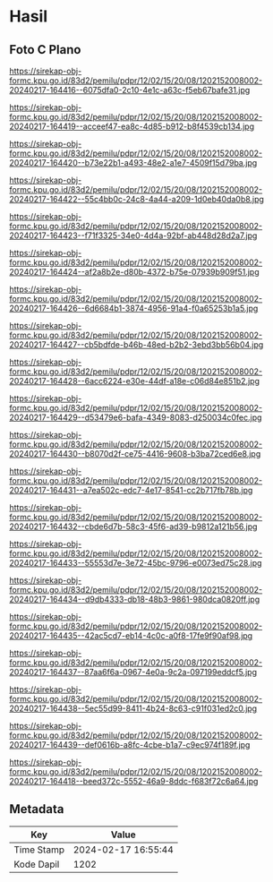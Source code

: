 # Hasil

## Foto C Plano

https://sirekap-obj-formc.kpu.go.id/83d2/pemilu/pdpr/12/02/15/20/08/1202152008002-20240217-164416--6075dfa0-2c10-4e1c-a63c-f5eb67bafe31.jpg

https://sirekap-obj-formc.kpu.go.id/83d2/pemilu/pdpr/12/02/15/20/08/1202152008002-20240217-164419--acceef47-ea8c-4d85-b912-b8f4539cb134.jpg

https://sirekap-obj-formc.kpu.go.id/83d2/pemilu/pdpr/12/02/15/20/08/1202152008002-20240217-164420--b73e22b1-a493-48e2-a1e7-4509f15d79ba.jpg

https://sirekap-obj-formc.kpu.go.id/83d2/pemilu/pdpr/12/02/15/20/08/1202152008002-20240217-164422--55c4bb0c-24c8-4a44-a209-1d0eb40da0b8.jpg

https://sirekap-obj-formc.kpu.go.id/83d2/pemilu/pdpr/12/02/15/20/08/1202152008002-20240217-164423--f71f3325-34e0-4d4a-92bf-ab448d28d2a7.jpg

https://sirekap-obj-formc.kpu.go.id/83d2/pemilu/pdpr/12/02/15/20/08/1202152008002-20240217-164424--af2a8b2e-d80b-4372-b75e-07939b909f51.jpg

https://sirekap-obj-formc.kpu.go.id/83d2/pemilu/pdpr/12/02/15/20/08/1202152008002-20240217-164426--6d6684b1-3874-4956-91a4-f0a65253b1a5.jpg

https://sirekap-obj-formc.kpu.go.id/83d2/pemilu/pdpr/12/02/15/20/08/1202152008002-20240217-164427--cb5bdfde-b46b-48ed-b2b2-3ebd3bb56b04.jpg

https://sirekap-obj-formc.kpu.go.id/83d2/pemilu/pdpr/12/02/15/20/08/1202152008002-20240217-164428--6acc6224-e30e-44df-a18e-c06d84e851b2.jpg

https://sirekap-obj-formc.kpu.go.id/83d2/pemilu/pdpr/12/02/15/20/08/1202152008002-20240217-164429--d53479e6-bafa-4349-8083-d250034c0fec.jpg

https://sirekap-obj-formc.kpu.go.id/83d2/pemilu/pdpr/12/02/15/20/08/1202152008002-20240217-164430--b8070d2f-ce75-4416-9608-b3ba72ced6e8.jpg

https://sirekap-obj-formc.kpu.go.id/83d2/pemilu/pdpr/12/02/15/20/08/1202152008002-20240217-164431--a7ea502c-edc7-4e17-8541-cc2b717fb78b.jpg

https://sirekap-obj-formc.kpu.go.id/83d2/pemilu/pdpr/12/02/15/20/08/1202152008002-20240217-164432--cbde6d7b-58c3-45f6-ad39-b9812a121b56.jpg

https://sirekap-obj-formc.kpu.go.id/83d2/pemilu/pdpr/12/02/15/20/08/1202152008002-20240217-164433--55553d7e-3e72-45bc-9796-e0073ed75c28.jpg

https://sirekap-obj-formc.kpu.go.id/83d2/pemilu/pdpr/12/02/15/20/08/1202152008002-20240217-164434--d9db4333-db18-48b3-9861-980dca0820ff.jpg

https://sirekap-obj-formc.kpu.go.id/83d2/pemilu/pdpr/12/02/15/20/08/1202152008002-20240217-164435--42ac5cd7-eb14-4c0c-a0f8-17fe9f90af98.jpg

https://sirekap-obj-formc.kpu.go.id/83d2/pemilu/pdpr/12/02/15/20/08/1202152008002-20240217-164437--87aa6f6a-0967-4e0a-9c2a-097199eddcf5.jpg

https://sirekap-obj-formc.kpu.go.id/83d2/pemilu/pdpr/12/02/15/20/08/1202152008002-20240217-164438--5ec55d99-8411-4b24-8c63-c91f031ed2c0.jpg

https://sirekap-obj-formc.kpu.go.id/83d2/pemilu/pdpr/12/02/15/20/08/1202152008002-20240217-164439--def0616b-a8fc-4cbe-b1a7-c9ec974f189f.jpg

https://sirekap-obj-formc.kpu.go.id/83d2/pemilu/pdpr/12/02/15/20/08/1202152008002-20240217-164418--beed372c-5552-46a9-8ddc-f683f72c6a64.jpg


## Metadata

| Key        | Value               |
| ---------- | ------------------- |
| Time Stamp | 2024-02-17 16:55:44 |
| Kode Dapil | 1202                |



